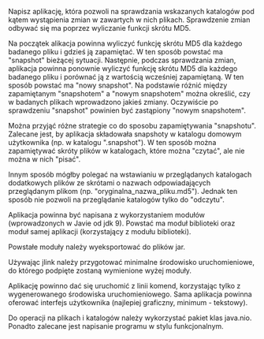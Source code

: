 Napisz aplikację, która pozwoli na sprawdzania wskazanych katalogów pod kątem wystąpienia zmian w zawartych w nich plikach. Sprawdzenie zmian odbywać się ma poprzez wyliczanie funkcji skrótu MD5. 

Na początek alikacja powinna wyliczyć funkcję skrótu MD5 dla każdego badanego pliku i gdzieś ją zapamiętać. W ten sposób powstać ma "snapshot" bieżącej sytuacji. Następnie, podczas sprawdzania zmian, aplikacja powinna ponownie wyliczyć funkcję skrótu MD5 dla każdego badanego pliku i porównać ją z wartością wcześniej zapamiętaną. W ten sposób powstać ma "nowy snapshot". Na podstawie różnić między zapamiętanym "snapshotem" a "nowym snapshotem" można określić, czy w badanych plikach wprowadzono jakieś zmiany. Oczywiście po sprawdzeniu "snapshot" powinien być zastąpiony "nowym snapshotem".

Można przyjąć różne strategie co do sposobu zapamiętywania "snapshotu". Zalecane jest, by aplikacja składowała snapshoty w katalogu domowym użytkownika (np. w katalogu ".snapshot"). 
W ten sposób można zapamiętywać skróty plików w katalogach, które można "czytać", ale nie można w nich "pisać".

Innym sposób mógłby polegać na wstawianiu w przeglądanych katalogach dodatkowych plików ze skrótami o nazwach odpowiadających przeglądanym plikom (np. "oryginalna_nazwa_pliku.md5"). Jednak ten sposób nie pozwoli na przeglądanie katalogów tylko do "odczytu".

Aplikacja powinna być napisana z wykorzystaniem modułów (wprowadzonych w Javie od jdk 9). Powstać ma moduł biblioteki oraz moduł samej aplikacji (korzystający z modułu biblioteki). 

Powstałe moduły należy wyeksportować do plików jar.

Używając jlink należy przygotować minimalne środowisko uruchomieniowe, do którego podpięte zostaną wymienione wyżej moduły.

Aplikację powinno dać się uruchomić z linii komend, korzystając tylko z wygenerowanego środowiska uruchomieniowego. Sama aplikacja powinna oferować interfejs użytkownika (najlepiej graficzny, minimum - tekstowy).

Do operacji na plikach i katalogów należy wykorzystać pakiet klas java.nio. Ponadto zalecane jest napisanie programu w stylu funkcjonalnym.
